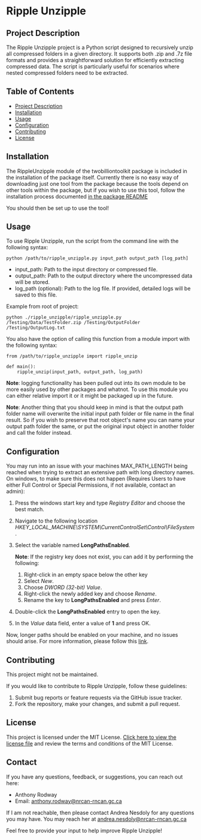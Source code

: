 # Ripple Unzipple

## Project Description

The Ripple Unzipple project is a Python script designed to recursively unzip all compressed folders in a given directory. It supports both .zip and .7z file formats and provides a straightforward solution for efficiently extracting compressed data. The script is particularly useful for scenarios where nested compressed folders need to be extracted.

## Table of Contents

- [Project Description](#project-description)
- [Installation](#installation)
- [Usage](#usage)
- [Configuration](#configuration)
- [Contributing](#contributing)
- [License](#license)

## Installation

The RippleUnzipple module of the twobilliontoolkit package is included in the installation of the package itself. Currently there is no easy way of downloading just one tool from the package because the tools depend on other tools within the package, but if you wish to use this tool, follow the installation process documented [in the package README](../../README.md)

You should then be set up to use the tool!

## Usage

To use Ripple Unzipple, run the script from the command line with the following syntax:
```
python /path/to/ripple_unzipple.py input_path output_path [log_path]
```
- input_path: Path to the input directory or compressed file.
- output_path: Path to the output directory where the uncompressed data will be stored.
- log_path (optional): Path to the log file. If provided, detailed logs will be saved to this file.

Example from root of project:
```
python ./ripple_unzipple/ripple_unzipple.py /Testing/Data/TestFolder.zip /Testing/OutputFolder /Testing/OutputLog.txt
```

You also have the option of calling this function from a module import with the following syntax:
```
from /path/to/ripple_unzipple import ripple_unzip

def main():
    ripple_unzip(input_path, output_path, log_path)
```
**Note**: logging functionality has been pulled out into its own module to be more easily used by other packages and whatnot. To use this module you can either relative import it or it might be packaged up in the future.

**Note**: Another thing that you should keep in mind is that the output path folder name will overwrite the initial input path folder or file name in the final result. So if you wish to preserve that root object's name you can name your output path folder the same, or put the original input object in another folder and call the folder instead.

## Configuration

You may run into an issue with your machines MAX_PATH_LENGTH being reached when trying to extract an extensive path with long directory names. On windows, to make sure this does not happen (Requires Users to have either Full Control or Special Permissions, if not available, contact an admin):

1. Press the windows start key and type *Registry Editor* and choose the best match.
2. Navigate to the following location
*HKEY_LOCAL_MACHINE\SYSTEM\CurrentControlSet\Control\FileSystem*.
3. Select the variable named **LongPathsEnabled**.
    
    **Note**: If the registry key does not exist, you can add it by performing the following:
    
    1. Right-click in an empty space below the other key
    2. Select *New*.
    3. Choose *DWORD (32-bit) Value*.
    4. Right-click the newly added key and choose *Rename*.
    5. Rename the key to **LongPathsEnabled** and press *Enter*.

4. Double-click the **LongPathsEnabled** entry to open the key.
5. In the *Value* data field, enter a value of **1** and press OK.

Now, longer paths should be enabled on your machine, and no issues should arise. For more information, please follow this [link](https://www.autodesk.com/support/technical/article/caas/sfdcarticles/sfdcarticles/The-Windows-10-default-path-length-limitation-MAX-PATH-is-256-characters.html#:~:text=By%20default%2C%20Windows%20uses%20a,Files%2C%20Paths%2C%20and%20Namespaces.).

## Contributing

This project might not be maintained.

If you would like to contribute to Ripple Unzipple, follow these guidelines:

1. Submit bug reports or feature requests via the GitHub issue tracker.
2. Fork the repository, make your changes, and submit a pull request.

## License

This project is licensed under the MIT License. [Click here to view the license file](../LICENSE) and review the terms and conditions of the MIT License.

## Contact

If you have any questions, feedback, or suggestions, you can reach out here:

- Anthony Rodway
- Email: anthony.rodway@nrcan-rncan.gc.ca

If I am not reachable, then please contact Andrea Nesdoly for any questions you may have. You may reach her at andrea.nesdoly@nrcan-rncan.gc.ca

Feel free to provide your input to help improve Ripple Unzipple!

